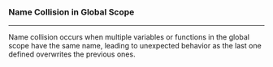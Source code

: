 ### Name Collision in Global Scope
---
Name collision occurs when multiple variables or functions in the global scope have the same name, leading to unexpected behavior as the last one defined overwrites the previous ones.

